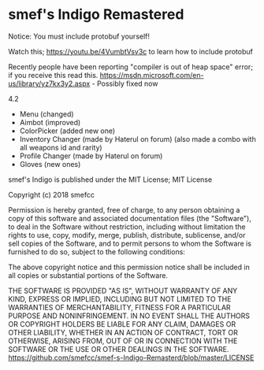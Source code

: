 # smef's Indigo Remastered

Notice: You must include protobuf yourself!

Watch this; https://youtu.be/4VumbtVsv3c to learn how to include protobuf

Recently people have been reporting "compiler is out of heap space" error; if you receive this read this. https://msdn.microsoft.com/en-us/library/yz7kx3y2.aspx - Possibly fixed now

4.2
+ Menu (changed)
+ Aimbot (improved)
+ ColorPicker (added new one)
+ Inventory Changer (made by Haterul on forum) (also made a combo with all weapons id and rarity)
+ Profile Changer (made by Haterul on forum)
+ Gloves (new ones)

smef's Indigo is published under the MIT License;
MIT License

Copyright (c) 2018 smefcc

Permission is hereby granted, free of charge, to any person obtaining a copy
of this software and associated documentation files (the "Software"), to deal
in the Software without restriction, including without limitation the rights
to use, copy, modify, merge, publish, distribute, sublicense, and/or sell
copies of the Software, and to permit persons to whom the Software is
furnished to do so, subject to the following conditions:

The above copyright notice and this permission notice shall be included in all
copies or substantial portions of the Software.

THE SOFTWARE IS PROVIDED "AS IS", WITHOUT WARRANTY OF ANY KIND, EXPRESS OR
IMPLIED, INCLUDING BUT NOT LIMITED TO THE WARRANTIES OF MERCHANTABILITY,
FITNESS FOR A PARTICULAR PURPOSE AND NONINFRINGEMENT. IN NO EVENT SHALL THE
AUTHORS OR COPYRIGHT HOLDERS BE LIABLE FOR ANY CLAIM, DAMAGES OR OTHER
LIABILITY, WHETHER IN AN ACTION OF CONTRACT, TORT OR OTHERWISE, ARISING FROM,
OUT OF OR IN CONNECTION WITH THE SOFTWARE OR THE USE OR OTHER DEALINGS IN THE
SOFTWARE.
https://github.com/smefcc/smef-s-Indigo-Remasterd/blob/master/LICENSE
